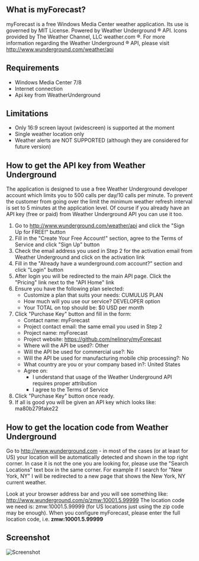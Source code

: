 ## What is myForecast?
myForecast is a free Windows Media Center weather application. Its use is governed by MIT License.
Powered by Weather Underground ® API. Icons provided by The Weather Channel, LLC weather.com ®.
For more information regarding the Weather Underground ® API, please visit http://www.wunderground.com/weather/api

## Requirements
- Windows Media Center 7/8
- Internet connection
- Api key from WeatherUnderground

## Limitations
- Only 16:9 screen layout (widescreen) is supported at the moment
- Single weather location only
- Weather alerts are NOT SUPPORTED (although they are considered for future version)

## How to get the API key from Weather Underground
The application is designed to use a free Weather Underground developer account which limits you to 500 calls per day/10 calls per minute. To prevent the customer from going over the limit the minimum weather refresh interval is set to 5 minutes at the application level. Of course if you already have an API key (free or paid) from Weather Underground API you can use it too.

1. Go to http://www.wunderground.com/weather/api and click the "Sign Up for FREE!" button
2. Fill in the "Create Your Free Account!" section, agree to the Terms of Service and click "Sign Up" button
3. Check the email address you used in Step 2 for the activation email from Weather Underground and click on the activation link
4. Fill in the "Already have a wunderground.com account?" section and click "Login" button
5. After login you will be redirected to the main API page. Click the "Pricing" link next to the "API Home" link
6. Ensure you have the following plan selected:
	- Customize a plan that suits your needs: CUMULUS PLAN
	- How much will you use our service? DEVELOPER option
	- Your TOTAL on top should be: $0 USD per month
7. Click "Purchase Key" button and fill in the form:
	- Contact name: myForecast
	- Project contact email: the same email you used in Step 2
	- Project name: myForecast
	- Project website: https://github.com/nelinory/myForecast
	- Where will the API be used?: Other
	- Will the API be used for commercial use?: No
	- Will the API be used for manufacturing mobile chip processing?: No
	- What country are you or your company based in?: United States
	- Agree on:
		* I understand that usage of the Weather Underground API requires proper attribution
		* I agree to the Terms of Service
8. Click "Purchase Key" button once ready.
9. If all is good you will be given an API key which looks like: ma80b279fake22

## How to get the location code from Weather Underground
Go to http://www.wunderground.com - in most of the cases (or at least for US) your location will be automatically detected and shown
in the top right corner. In case it is not the one you are looking for, please use the "Search Locations" text box in the same corner.
For example if I search for "New York, NY" I will be redirected to a new page that shows the New York, NY current weather.

Look at your browser address bar and you will see something like: http://www.wunderground.com/q/zmw:10001.5.99999
The location code we need is: zmw:10001.5.99999 (for US locations just using the zip code may be enough).
When you configure myForecast, please enter the full location code, i.e. **zmw:10001.5.99999**

## Screenshot
![Screenshot](https://cloud.githubusercontent.com/assets/15143882/12383750/46d5703c-bd6f-11e5-8e62-556b7b064283.jpg)
